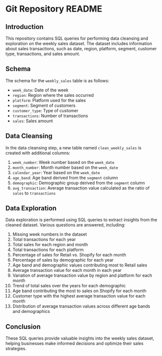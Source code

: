 # Git Repository README

## Introduction
This repository contains SQL queries for performing data cleansing and exploration on the weekly sales dataset. The dataset includes information about sales transactions, such as date, region, platform, segment, customer type, transactions, and sales amount.

## Schema
The schema for the `weekly_sales` table is as follows:
- `week_date`: Date of the week
- `region`: Region where the sales occurred
- `platform`: Platform used for the sales
- `segment`: Segment of customers
- `customer_type`: Type of customer
- `transactions`: Number of transactions
- `sales`: Sales amount

## Data Cleansing
In the data cleansing step, a new table named `clean_weekly_sales` is created with additional columns:
1. `week_number`: Week number based on the `week_date`
2. `month_number`: Month number based on the `week_date`
3. `calendar_year`: Year based on the `week_date`
4. `age_band`: Age band derived from the `segment` column
5. `demographic`: Demographic group derived from the `segment` column
6. `avg_transaction`: Average transaction value calculated as the ratio of `sales` to `transactions`

## Data Exploration
Data exploration is performed using SQL queries to extract insights from the cleaned dataset. Various questions are answered, including:
1. Missing week numbers in the dataset
2. Total transactions for each year
3. Total sales for each region and month
4. Total transactions for each platform
5. Percentage of sales for Retail vs. Shopify for each month
6. Percentage of sales by demographic for each year
7. Age band and demographic values contributing most to Retail sales
8. Average transaction value for each month in each year
9. Variation of average transaction value by region and platform for each month
10. Trend of total sales over the years for each demographic
11. Age band contributing the most to sales on Shopify for each month
12. Customer type with the highest average transaction value for each month
13. Distribution of average transaction values across different age bands and demographics

## Conclusion
These SQL queries provide valuable insights into the weekly sales dataset, helping businesses make informed decisions and optimize their sales strategies.
